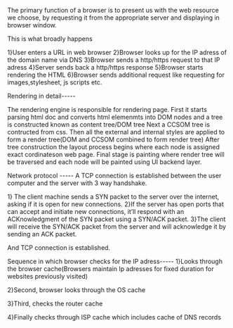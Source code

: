 The primary function of a browser is to present us with the web resource we choose,
by requesting it from the appropriate server and displaying in browser window.

This is what broadly happens

1}User enters a URL in web browser 
2}Browser looks up for the IP adress of the domain name via DNS 
3}Browser sends a http/https request to that IP adress
4}Server sends back a http/https response
5}Browser starts rendering the HTML
6}Browser sends additional request like requesting for images,stylesheet, js scripts etc.


Rendering in detail-----

The rendering engine is responsible for rendering page.
First it starts parsing html doc and converts html elemenmts into DOM nodes and a tree is constructed known as content tree/DOM tree
Next a CCSOM tree is contructed from css.
Then all the external and internal styles are applied to form a render tree(DOM and CCSOM combined to form render tree)
After tree construction the layout process begins where each node is assigned exact cordinateson web page.
Final stage is painting where render tree will be traversed and each node will be painted using UI backend layer.

Network protocol -----
A TCP connection is established between the user computer and the server with 3 way handshake.

1} The client machine sends a SYN packet to the server over the internet, asking if it is open for new connections.
2}If the server has open ports that can accept and initiate new connections, it’ll respond with an ACKnowledgment of the SYN packet using a SYN/ACK packet.
3}The client will receive the SYN/ACK packet from the server and will acknowledge it by sending an ACK packet.

And TCP connection is established.


Sequence in which browser checks for the IP adress-----
1}Looks through the browser cache(Browsers maintain Ip adresses for fixed duration for websites previously visited)

2}Second, browser looks through the OS cache

3}Third, checks the router cache

4}Finally checks through ISP cache which includes cache of DNS records
